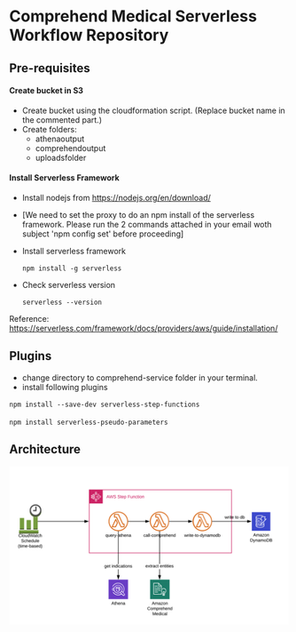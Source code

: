 # Comprehend Medical Serverless Workflow Repository

## Pre-requisites
#### Create bucket in S3
* Create bucket using the cloudformation script. (Replace bucket name in the commented part.)
* Create folders:
    * athenaoutput
    * comprehendoutput
    * uploadsfolder

#### Install Serverless Framework
* Install nodejs from https://nodejs.org/en/download/
* [We need to set the proxy to do an npm install of the serverless framework. Please run the 2 commands attached in your email woth subject 'npm config set' before proceeding]

* Install serverless framework
    ```
    npm install -g serverless
    ```
* Check serverless version 
    ```
    serverless --version
    ```

Reference: https://serverless.com/framework/docs/providers/aws/guide/installation/

## Plugins
* change directory to comprehend-service folder in your terminal.
* install following plugins
```
npm install --save-dev serverless-step-functions

npm install serverless-pseudo-parameters
```


## Architecture

![alt text](images/architecture.png "Logo Title Text 1")